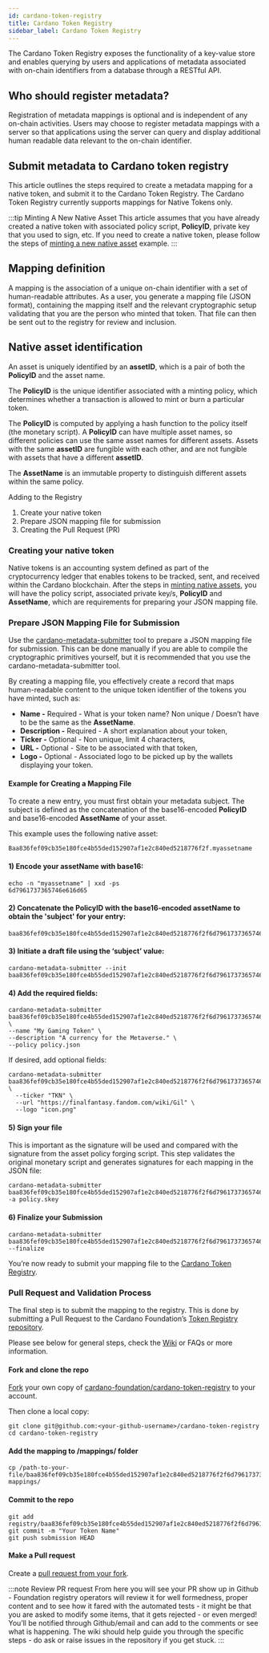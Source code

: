 ```yaml
---
id: cardano-token-registry
title: Cardano Token Registry
sidebar_label: Cardano Token Registry
---
```


The Cardano Token Registry exposes the functionality of a key-value store and enables querying by users and applications of metadata associated with on-chain identifiers from a database through a RESTful API.

## Who should register metadata?

Registration of metadata mappings is optional and is independent of any on-chain activities.
Users may choose to register metadata mappings with a server so that applications using the server can query and display additional human readable data relevant to the on-chain identifier.

## Submit metadata to Cardano token registry

This article outlines the steps required to create a metadata mapping for a native token, and submit it to the Cardano Token Registry. The Cardano Token Registry currently supports mappings for Native Tokens only.

:::tip Minting A New Native Asset
This article assumes that you have already created a native token with associated policy script, **PolicyID**, private key that you used to sign, etc. If you need to create a native token, please follow the steps of [minting a new native asset](minting.md) example.
:::

## Mapping definition

A mapping is the association of  a unique on-chain identifier with a set of  human-readable attributes. As a user, you generate a mapping file (JSON format), containing the mapping itself and the relevant cryptographic setup validating that you are the person who minted that token. That file can then be sent out to the registry for review and inclusion.

## Native asset identification

An asset is uniquely identified by an **assetID**, which is a pair of both the **PolicyID** and the asset name.

The **PolicyID** is the unique identifier associated with a minting policy, which determines whether a transaction is allowed to mint or burn a particular token.

The **PolicyID** is computed by applying a hash function to the policy itself (the monetary script). A **PolicyID** can have multiple asset names, so different policies can use the same asset names for different assets. Assets with the same **assetID** are fungible with each other, and are not fungible with assets that have a different **assetID**.

The **AssetName** is an immutable property to distinguish different assets within the same policy.

Adding to the Registry

1. Create your native token
2. Prepare JSON mapping file for submission
3. Creating the Pull Request (PR)

### Creating your native token

Native tokens is an accounting system defined as part of the cryptocurrency ledger that enables tokens to be tracked, sent, and received within the Cardano blockchain. After the steps in [minting native assets](minting.md), you will have the policy script, associated private key/s, **PolicyID** and **AssetName**, which are requirements for preparing your JSON mapping file.

### Prepare JSON Mapping File for Submission

Use the [cardano-metadata-submitter](https://github.com/input-output-hk/cardano-metadata-submitter) tool to prepare a JSON mapping file for submission. This can be done manually if you are able to compile the cryptographic primitives yourself, but it is recommended that you use the cardano-metadata-submitter tool.

By creating a mapping file, you effectively create a record that maps human-readable content to the unique token identifier of the tokens you have minted, such as:

* **Name -** Required - What is your token name? Non unique / Doesn’t have to be the same as the **AssetName**.
* **Description -** Required - A short explanation about your token,
* **Ticker -** Optional - Non unique, limit 4 characters,
* **URL -** Optional - Site to be associated with that token,
* **Logo -** Optional  - Associated logo to be picked up by the wallets displaying your token.

#### Example for Creating a Mapping File

To create a new entry, you must first obtain your metadata subject. The subject is defined as the concatenation of the base16-encoded **PolicyID** and base16-encoded **AssetName** of your asset.

This example uses the following native asset:
```
Baa836fef09cb35e180fce4b55ded152907af1e2c840ed5218776f2f.myassetname
```

#### 1) Encode your **assetName** with base16:
```
echo -n "myassetname" | xxd -ps
6d7961737365746e616d65
```

#### 2) Concatenate the **PolicyID** with the base16-encoded **assetName** to obtain the 'subject' for your entry:
```
baa836fef09cb35e180fce4b55ded152907af1e2c840ed5218776f2f6d7961737365746e616d65
```

#### 3) Initiate a draft file using the ‘subject’ value:
```
cardano-metadata-submitter --init baa836fef09cb35e180fce4b55ded152907af1e2c840ed5218776f2f6d7961737365746e616d65
```

#### 4) Add the required fields:
```
cardano-metadata-submitter baa836fef09cb35e180fce4b55ded152907af1e2c840ed5218776f2f6d7961737365746e616d65 \
--name "My Gaming Token" \
--description "A currency for the Metaverse." \
--policy policy.json
```

If desired, add optional fields:
```
cardano-metadata-submitter baa836fef09cb35e180fce4b55ded152907af1e2c840ed5218776f2f6d7961737365746e616d65 \
  --ticker "TKN" \
  --url "https://finalfantasy.fandom.com/wiki/Gil" \
  --logo "icon.png"
```

#### 5) Sign your file

This is important as the signature will be used and compared with the signature from the asset policy forging script. This step validates the original monetary script and generates signatures for each mapping in the JSON file:
```
cardano-metadata-submitter baa836fef09cb35e180fce4b55ded152907af1e2c840ed5218776f2f6d7961737365746e616d65 -a policy.skey
```

#### 6) Finalize your Submission
```
cardano-metadata-submitter baa836fef09cb35e180fce4b55ded152907af1e2c840ed5218776f2f6d7961737365746e616d65 --finalize
```


You’re now ready to submit your mapping file to the [Cardano Token Registry](https://github.com/cardano-foundation/cardano-token-registry).

### Pull Request and Validation Process

The final step is to submit the mapping to the registry. This is done by submitting a Pull Request to the Cardano Foundation’s [Token Registry repository](https://github.com/cardano-foundation/cardano-token-registry).

Please see below for general steps, check the [Wiki](https://github.com/cardano-foundation/cardano-token-registry/wiki) or FAQs or more information.

#### Fork and clone the repo

[Fork](https://docs.github.com/en/github/getting-started-with-github/fork-a-repo) your own copy of [cardano-foundation/cardano-token-registry](https://github.com/cardano-foundation/cardano-token-registry) to your account.

Then clone a local copy:
```
git clone git@github.com:<your-github-username>/cardano-token-registry
cd cardano-token-registry
```

#### Add the mapping to /mappings/ folder
```
cp /path-to-your-file/baa836fef09cb35e180fce4b55ded152907af1e2c840ed5218776f2f6d7961737365746e616d65.json mappings/
```

#### Commit to the repo
```
git add registry/baa836fef09cb35e180fce4b55ded152907af1e2c840ed5218776f2f6d7961737365746e616d65.json
git commit -m "Your Token Name"
git push submission HEAD
```

#### Make a Pull request

Create a [pull request from your fork](https://docs.github.com/en/github/collaborating-with-issues-and-pull-requests/creating-a-pull-request-from-a-fork).

:::note Review PR request
From here you will see your PR show up in Github - Foundation registry operators will review it for well formedness, proper content and to see how it fared with the automated tests - it might be that you are asked to modify some items, that it gets rejected - or even merged! You’ll be notified through Github/email and can add to the comments or see what is happening. The wiki should help guide you through the specific steps - do ask or raise issues in the repository if you get stuck.
:::
